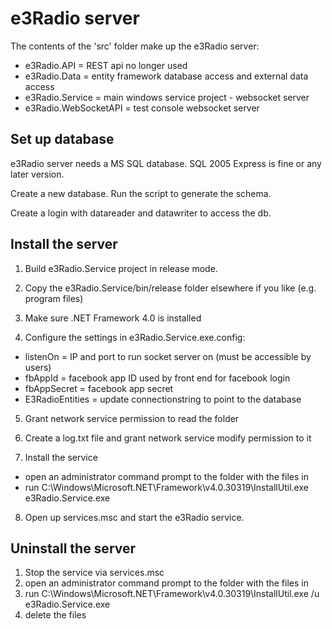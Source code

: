 e3Radio server
=============================

The contents of the 'src' folder make up the e3Radio server:

- e3Radio.API = REST api no longer used
- e3Radio.Data = entity framework database access and external data access
- e3Radio.Service = main windows service project - websocket server
- e3Radio.WebSocketAPI = test console websocket server

Set up database
--------------------------

e3Radio server needs a MS SQL database. SQL 2005 Express is fine
or any later version.

Create a new database. Run the script to generate the schema.

Create a login with datareader and datawriter to access the db.


Install the server
-----------------------

1. Build e3Radio.Service project in release mode.

2. Copy the e3Radio.Service/bin/release folder elsewhere if you like
   (e.g. program files)
   
3. Make sure .NET Framework 4.0 is installed

4. Configure the settings in e3Radio.Service.exe.config:

- listenOn = IP and port to run socket server on (must be accessible by users)
- fbAppId = facebook app ID used by front end for facebook login
- fbAppSecret = facebook app secret
- E3RadioEntities = update connectionstring to point to the database

5. Grant network service permission to read the folder

6. Create a log.txt file and grant network service modify permission to it

7. Install the service

- open an administrator command prompt to the folder with the files in
- run C:\Windows\Microsoft.NET\Framework\v4.0.30319\InstallUtil.exe e3Radio.Service.exe

8. Open up services.msc and start the e3Radio service.


Uninstall the server
------------------------

1. Stop the service via services.msc
2. open an administrator command prompt to the folder with the files in
3. run C:\Windows\Microsoft.NET\Framework\v4.0.30319\InstallUtil.exe /u e3Radio.Service.exe
4. delete the files